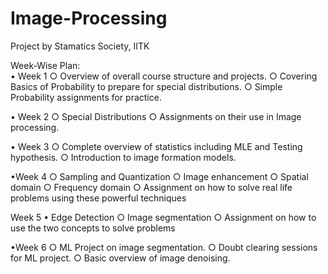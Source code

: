# Image-Processing
Project by Stamatics Society, IITK

Week-Wise Plan:<br/>
• Week 1
   ○ Overview of overall course structure and projects.
   ○ Covering Basics of Probability to prepare for special distributions.
   ○ Simple Probability assignments for practice.

• Week 2
 ○ Special Distributions 
 ○ Assignments on their use in Image processing.

• Week 3
 ○ Complete overview of statistics including MLE and Testing hypothesis.
 ○ Introduction to image formation models.

•Week 4 
 ○ Sampling and Quantization
 ○ Image enhancement
 ○ Spatial domain
 ○ Frequency domain
 ○ Assignment on how to solve real life problems using these powerful techniques

 Week 5
• Edge Detection
 ○ Image segmentation
 ○ Assignment on how to use the two concepts to solve problems

•Week 6
 ○ ML Project on image segmentation.
 ○ Doubt clearing sessions for ML project.
 ○ Basic overview of image denoising.


